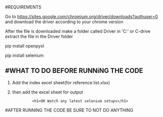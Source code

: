 #REQUIREMENTS

Go to https://sites.google.com/chromium.org/driver/downloads?authuser=0 and download the driver according to your chrome version

After the file is downloaded make a folder called Driver in 'C:\' or C-drive
extract the file in the Driver folder

pip install openpyxl

pip install selenium

<h2>#WHAT TO DO BEFORE RUNNiNG THE CODE</h2>


1. Add the index excel sheet(for reference list.xlsx)
2. then add the excel sheet for output

                <h1>OR Watch any latest selenium setups</h1>

#AFTER RUNNING THE CODE BE SURE TO NOT DO ANYTHING
